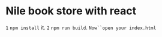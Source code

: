 # Nile book store with react
`1`  `npm install` it.
`2`  `npm run build`.
`Now``open your index.html`

